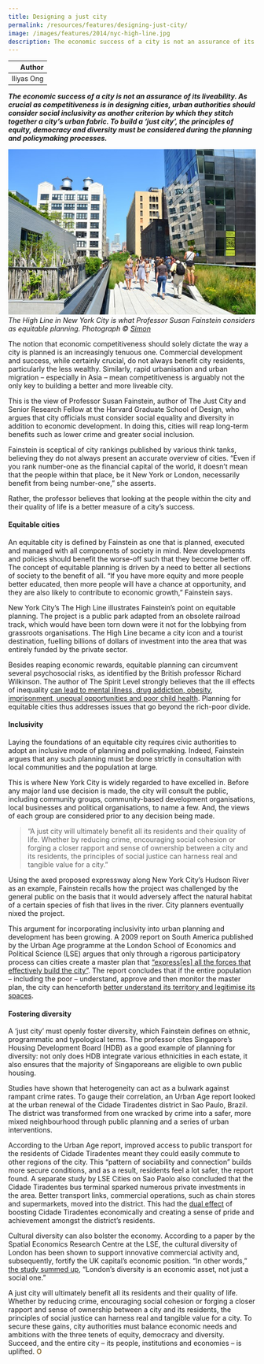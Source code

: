 ```yaml
---
title: Designing a just city
permalink: /resources/features/designing-just-city/
image: /images/features/2014/nyc-high-line.jpg
description: The economic success of a city is not an assurance of its liveability. As crucial as competitiveness is in designing cities, urban authorities should consider social inclusivity as another criterion by which they stitch together a city’s urban fabric. To build a ‘just city’, the principles of equity, democracy and diversity must be considered during the planning and policymaking processes.
---
```


| Author |
|---:|
| Iliyas Ong |

***The economic success of a city is not an assurance of its liveability. As crucial as competitiveness is in designing cities, urban authorities should consider social inclusivity as another criterion by which they stitch together a city’s urban fabric. To build a ‘just city’, the principles of equity, democracy and diversity must be considered during the planning and policymaking processes.***

![The High Line in New York City](/images/features/2014/nyc-high-line.jpg/)*The High Line in New York City is what Professor Susan Fainstein considers as equitable planning. Photograph © [Simon](https://www.flickr.com/photos/walhalla/6065043133)*

The notion that economic competitiveness should solely dictate the way a city is planned is an increasingly tenuous one. Commercial development and success, while certainly crucial, do not always benefit city residents, particularly the less wealthy. Similarly, rapid urbanisation and urban migration – especially in Asia – mean competitiveness is arguably not the only key to building a better and more liveable city.

This is the view of Professor Susan Fainstein, author of The Just City and Senior Research Fellow at the Harvard Graduate School of Design, who argues that city officials must consider social equality and diversity in addition to economic development. In doing this, cities will reap long-term benefits such as lower crime and greater social inclusion.

Fainstein is sceptical of city rankings published by various think tanks, believing they do not always present an accurate overview of cities. “Even if you rank number-one as the financial capital of the world, it doesn’t mean that the people within that place, be it New York or London, necessarily benefit from being number-one,” she asserts.

Rather, the professor believes that looking at the people within the city and their quality of life is a better measure of a city’s success.

#### **Equitable cities**

An equitable city is defined by Fainstein as one that is planned, executed and managed with all components of society in mind. New developments and policies should benefit the worse-off such that they become better off. The concept of equitable planning is driven by a need to better all sections of society to the benefit of all. “If you have more equity and more people better educated, then more people will have a chance at opportunity, and they are also likely to contribute to economic growth,” Fainstein says.

New York City’s The High Line illustrates Fainstein’s point on equitable planning. The project is a public park adapted from an obsolete railroad track, which would have been torn down were it not for the lobbying from grassroots organisations. The High Line became a city icon and a tourist destination, fuelling billions of dollars of investment into the area that was entirely funded by the private sector.

Besides reaping economic rewards, equitable planning can circumvent several psychosocial risks, as identified by the British professor Richard Wilkinson. The author of The Spirit Level strongly believes that the ill effects of inequality [can lead to mental illness, drug addiction, obesity, imprisonment, unequal opportunities and poor child health](http://www.theguardian.com/commentisfree/2014/mar/09/society-unequal-the-spirit-level). Planning for equitable cities thus addresses issues that go beyond the rich-poor divide.

#### **Inclusivity**

Laying the foundations of an equitable city requires civic authorities to adopt an inclusive mode of planning and policymaking. Indeed, Fainstein argues that any such planning must be done strictly in consultation with local communities and the population at large.

This is where New York City is widely regarded to have excelled in. Before any major land use decision is made, the city will consult the public, including community groups, community-based development organisations, local businesses and political organisations, to name a few. And, the views of each group are considered prior to any decision being made.

> “A just city will ultimately benefit all its residents and their quality of life. Whether by reducing crime, encouraging social cohesion or forging a closer rapport and sense of ownership between a city and its residents, the principles of social justice can harness real and tangible value for a city.”

Using the axed proposed expressway along New York City’s Hudson River as an example, Fainstein recalls how the project was challenged by the general public on the basis that it would adversely affect the natural habitat of a certain species of fish that lives in the river. City planners eventually nixed the project.

This argument for incorporating inclusivity into urban planning and development has been growing. A 2009 report on South America published by the Urban Age programme at the London School of Economics and Political Science (LSE) argues that only through a rigorous participatory process can cities create a master plan that [“express[es] all the forces that effectively build the city”](http://downloads0.cloud.lsecities.net/downloads/2009/09/SouthAmericaReport/CSE_Detailed_Report.pdf). The report concludes that if the entire population – including the poor – understand, approve and then monitor the master plan, the city can henceforth [better understand its territory and legitimise its spaces](http://downloads0.cloud.lsecities.net/downloads/2009/09/SouthAmericaReport/CSE_Detailed_Report.pdf).

#### **Fostering diversity**

A ‘just city’ must openly foster diversity, which Fainstein defines on ethnic, programmatic and typological terms. The professor cites Singapore’s Housing Development Board (HDB) as a good example of planning for diversity: not only does HDB integrate various ethnicities in each estate, it also ensures that the majority of Singaporeans are eligible to own public housing.

Studies have shown that heterogeneity can act as a bulwark against rampant crime rates. To gauge their correlation, an Urban Age report looked at the urban renewal of the Cidade Tiradentes district in Sao Paulo, Brazil. The district was transformed from one wracked by crime into a safer, more mixed neighbourhood through public planning and a series of urban interventions.

According to the Urban Age report, improved access to public transport for the residents of Cidade Tiradentes meant they could easily commute to other regions of the city. This “pattern of sociability and connection” builds more secure conditions, and as a result, residents feel a lot safer, the report found. A separate study by LSE Cities on Sao Paolo also concluded that the Cidade Tiradentes bus terminal sparked numerous private investments in the area. Better transport links, commercial operations, such as chain stores and supermarkets, moved into the district. This had the [dual effect](http://lsecities.net/media/objects/articles/safe-spaces-in-sao-paulo/en-gb/) of boosting Cidade Tiradentes economically and creating a sense of pride and achievement amongst the district’s residents.

Cultural diversity can also bolster the economy. According to a paper by the Spatial Economics Research Centre at the LSE, the cultural diversity of London has been shown to support innovative commercial activity and, subsequently, fortify the UK capital’s economic position. “In other words,” [the study summed up](http://eprints.lse.ac.uk/33579/1/sercdp0069.pdf), “London’s diversity is an economic asset, not just a social one.”

A just city will ultimately benefit all its residents and their quality of life. Whether by reducing crime, encouraging social cohesion or forging a closer rapport and sense of ownership between a city and its residents, the principles of social justice can harness real and tangible value for a city. To secure these gains, city authorities must balance economic needs and ambitions with the three tenets of equity, democracy and diversity. Succeed, and the entire city – its people, institutions and economies – is uplifted. **<font color="#967942">O</font>**
